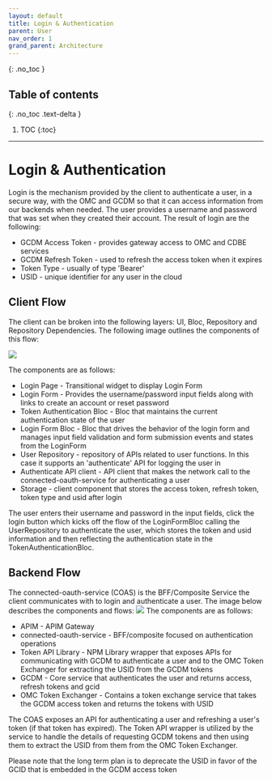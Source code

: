 ```yaml
---
layout: default
title: Login & Authentication
parent: User
nav_order: 1
grand_parent: Architecture
---
```


{: .no_toc }

## Table of contents
{: .no_toc .text-delta }

1. TOC
{:toc}

---

# Login & Authentication

Login is the mechanism provided by the client to authenticate a user, in a secure way, with the OMC and GCDM so that it can access information from our backends when needed. The user provides a username and password that was set when they created their account. The result of login are the following:

- GCDM Access Token - provides gateway access to OMC and CDBE services
- GCDM Refresh Token - used to refresh the access token when it expires
- Token Type - usually of type 'Bearer'
- USID - unique identifier for any user in the cloud

## Client Flow

The client can be broken into the following layers: UI, Bloc, Repository and Repository Dependencies. The following image outlines the components of this flow:

<img src="{{site.baseurl}}/assets/images/user/login/login_current_client_flow.png">

The components are as follows:

- Login Page - Transitional widget to display Login Form
- Login Form - Provides the username/password input fields along with links to create an account or reset password
- Token Authentication Bloc - Bloc that maintains the current authentication state of the user
- Login Form Bloc - Bloc that drives the behavior of the login form and manages input field validation and form submission events and states from the LoginForm
- User Repository - repository of APIs related to user functions. In this case it supports an 'authenticate' API for logging the user in
- Authenticate API client - API client that makes the network call to the connected-oauth-service for authenticating a user
- Storage - client component that stores the access token, refresh token, token type and usid after login

The user enters their username and password in the input fields, click the login button which kicks off the flow of the LoginFormBloc calling the UserRepository to authenticate the user, which stores the token and usid information and then reflecting the authentication state in the TokenAuthenticationBloc.

## Backend Flow

The connected-oauth-service (COAS) is the BFF/Composite Service the client communicates with to login and authenticate a user. The image below describes the components and flows:
<img src="{{site.baseurl}}/assets/images/user/login/login_current_backend_flow.png">
The components are as follows:

- APIM - APIM Gateway
- connected-oauth-service - BFF/composite focused on authentication operations
- Token API Library - NPM Library wrapper that exposes APIs for communicating with GCDM to authenticate a user and to the OMC Token Exchanger for extracting the USID from the GCDM tokens
- GCDM - Core service that authenticates the user and returns access, refresh tokens and gcid
- OMC Token Exchanger - Contains a token exchange service that takes the GCDM access token and returns the tokens with USID

The COAS exposes an API for authenticating a user and refreshing a user's token (if that token has expired). The Token API wrapper is utilized by the service to handle the details of requesting GCDM tokens and then using them to extract the USID from them from the OMC Token Exchanger.

Please note that the long term plan is to deprecate the USID in favor of the GCID that is embedded in the GCDM access token
